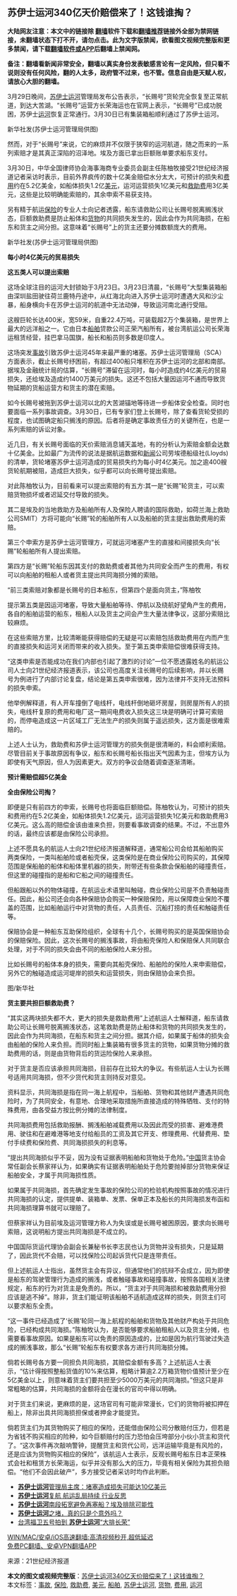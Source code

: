  <h2>苏伊士运河340亿天价赔偿来了！这钱谁掏？</h2> <p class="notice"><b>大陆网友注意：本文中的链接除 <a href="https://github.com/bannedbook/fanqiang" >翻墙</a>软件下载和<a href="https://github.com/killgcd/justmysocks/blob/master/README.md">翻墙推荐</a>链接外全部为禁网链接，未翻墙状态下打不开，请勿点击。此为文字版禁闻，欲看图文视频完整版和更多禁闻，请下载<a href="https://github.com/bannedbook/fanqiang">翻墙软件或APP</a>后翻墙上禁闻网。</p><p>备注：翻墙看新闻非常安全，翻墙以真实身份发表敏感言论有一定风险，但只看不说则没有任何风险，翻的人太多，政府管不过来，也不管。信息自由是天赋人权，请放心大胆的翻墙。</b></p>  <div class="entry"> <p id="summary">3月29日晚间，<a href="https://www.bannedbook.org/bnews/tag/%E8%8B%8F%E4%BC%8A%E5%A3%AB%E8%BF%90%E6%B2%B3/" class="st_tag internal_tag" rel="tag" title="标签 苏伊士运河 下的日志">苏伊士运河</a>管理局发布公告表示，“长赐号”货轮完全恢复至正常航道，到达大苦湖。“长赐号”运营方长荣海运也在官网上表示，“长赐号”已成功脱困，苏伊士<a href="https://www.bannedbook.org/bnews/tag/%E8%BF%90%E6%B2%B3/" class="st_tag internal_tag" rel="tag" title="标签 运河 下的日志">运河</a>恢复正常通行。3月30日已有集装箱船顺利通过了苏伊士运河。</p> <p id="conimg">新华社发(苏伊士运河管理局供图)</p> <p>然而，对于“长赐号”来说，它的麻烦并不仅限于狭窄的运河航道，随之而来的一系列索赔才是其真正深陷的沼泽地。埃及方面已拿出巨额账单要求船东支付。</p> <p>3月30日，中华全国律师协会海事海商专业委员会副主任陈柚牧接受21世纪经济报道记者采访时表示，目前外界疯传的数十亿美金赔偿水分太大，可预计的损失和<a href="https://www.bannedbook.org/bnews/tag/%E8%B4%B9%E7%94%A8/" class="st_tag internal_tag" rel="tag" title="标签 费用 下的日志">费用</a>约在5.2亿美金，如船体损失1.2亿<a href="https://www.bannedbook.org/bnews/tag/%e7%be%8e%e5%85%83/" class="st_tag internal_tag" rel="tag" title="标签 美元 下的日志">美元</a>，运河运营损失1亿美元和<a href="https://www.bannedbook.org/bnews/tag/%e6%95%91%e5%8a%a9%e8%b4%b9/" class="st_tag internal_tag" rel="tag" title="标签 救助费 下的日志">救助费</a>用3亿美元，这些是比较明确能索赔的，其余申索不易获支持。</p> <p>另有精于航运<a href="https://www.bannedbook.org/bnews/tag/%E4%BF%9D%E9%99%A9/" class="st_tag internal_tag" rel="tag" title="标签 保险 下的日志">保险</a>的专业人士向记者透露，船东请救助公司让长赐号脱离搁浅状态，巨额救助费是防止船体和<a href="https://www.bannedbook.org/bnews/tag/%E8%B4%A7%E7%89%A9/" class="st_tag internal_tag" rel="tag" title="标签 货物 下的日志">货物</a>的共同损失发生的，因此会作为共同海损，在船东和货主之间分担。这意味着“长赐号”上的货主还要分摊数额庞大的费用。</p> <p>新华社发(苏伊士运河管理局供图)</p> <p><strong>每小时4亿美元的贸易损失</strong></p> <p><strong>这五类人可以提出索赔</strong></p> <p>这场全球注目的运河大封锁始于3月23日。3月23日清晨，“长赐号”大型集装箱船由深圳盐田驶往荷兰鹿特丹途中，从红海北向进入苏伊士运河时遭遇大风和沙尘暴，船身横向卡在苏伊士运河的航道中无法动弹，导致运河南北通行受阻。</p> <p>这艘巨轮长达400米，宽59米，自重22.4万吨，可装载超2万个集装箱，是世界上最大的远洋船之一。它由日本<a href="https://www.bannedbook.org/bnews/tag/%E8%88%B9%E8%88%B6/" class="st_tag internal_tag" rel="tag" title="标签 船舶 下的日志">船舶</a>贷款公司正荣汽船所有，被台湾航运公司长荣海运租赁经营，挂巴拿马国旗，船长和船员则多数是印度人。</p> <p>这场突发<a href="https://www.bannedbook.org/bnews/tag/%E4%BA%8B%E6%95%85/" class="st_tag internal_tag" rel="tag" title="标签 事故 下的日志">事故</a>引致苏伊士运河45年来最严重的堵塞。苏伊士运河管理局（SCA）方面表示，截止长赐号纾困前，有超过400船只堆积在苏伊士运河的北部和南部。据埃及金融统计局的估算，“长赐号”滞留在运河时，每小时造成约4亿美元的贸易损失，还给埃及造成约1400万美元的损失。这还不包括大量因运河不通而导致货物延期的货船运营方和货主的潜在索赔。</p>  <p>如今长赐号被拖到苏伊士运河以北的大苦湖锚地等待进一步船体安全检查。同时也要面临一系列事故调查。3月30日，已有专家们登上长赐号，除了查看货轮受损的程度，也试图确定船只搁浅的原因。后者将是确定事故责任方的关键所在，也是一系列索赔的诉讼对象。</p> <p>近几日，有关长赐号面临的天价索赔消息铺天盖地，有的分析认为索赔金额会达数十亿美金。比如最广为流传的说法是据航运数据和<span class='wp_keywordlink_affiliate'><a href="https://www.bannedbook.org/" title="新闻">新闻</a></span>公司劳埃德船级社(Lloyds)的清单，货轮堵塞苏伊士运河造成的贸易损失约为每小时4亿美元。加之逾400艘货轮航期被阻，造成巨大损失，似乎都可以向长赐号提出索赔。</p> <p>对此陈柚牧认为，目前看来可以提出索赔的有五方:其一是“长赐”轮货主，可以索赔货物损坏或者迟延交付导致的损失。</p> <p>其二是埃及的当地救助方及船舶所有人及保险人聘请的国际救助，如荷兰海上救助公司SMIT）方将可能向“长赐”轮的船舶所有人以及船舶的货主提出救助费用的索赔。</p> <p>第三个申索方是苏伊士运河管理方，可就运河堵塞产生的直接和间接损失向“长赐”轮船舶所有人提出索赔。</p> <p>第四方是“长赐”轮船东因其支付的救助费或者其他为共同安全而产生的费用，有权可以向船舶的租船人或者货主提出共同海损分摊的索赔。</p> <p>“前三类索赔对象都是长赐号的日本船东，但第四个是面向货主，”陈柚牧</p> <p>提示第五类是因运河堵塞，导致大量船舶等待、停航以及绕航好望角产生的费用，各自的船舶运营的船东，租船人以及货主之间会产生大量法律争议，这部分索赔比较麻烦。</p> <p>在这些索赔方里，比较清晰能获得赔偿的无疑是可以索赔包括救助费用在内而产生的直接损失和运河关闭而带来的收入损失。至于第五类申索赔偿很难获得支持。</p> <p>“这类申索是否能成功在我们内部也引起了激烈的讨论”一位不愿透露姓名的航运公司人士向21世纪经济报道表示，该公司也高度关注长赐号的后续影响，并以长赐号为例进行了内部讨论复盘，结论是第五类申索很难，因为法律并不支持无法预料的损失申索。</p> <p>他举例解释道，有人开车撞倒了电线杆，电线杆倒地砸坏房屋，则房屋所有人的损失，电线杆复原的费用和电厂这一期间电费收入损失这三块是明确可计算可索赔的，而停电造成这一片区域工厂无法生产的损失则属于遥远损失，这方面是很难索赔的。</p>  <p>上述人士认为，救助费和苏伊士运河管理方的损失倒是很清晰的，料会顺利索赔。尽管目前关于事故原因有争议，船东和长赐号船长指出天气因素为主，但埃方认为即使有天气原因，但人为因素更大。双方的争议会随着调查逐渐清晰。</p> <p><strong>预计需赔偿超5亿美金</strong></p> <p><strong>全由保险公司掏？</strong></p> <p>即便是只有前四方的申索，长赐号也将面临巨额赔偿。陈柚牧认为，可预计的损失和费用约在5.2亿美金，如船体损失1.2亿美元，运河运营损失1亿美元和救助费用3亿美元。这么高的赔偿金该由谁来负担，则要看事故调查的结果。不过，不出意外的话，最终应该都是由保险公司承担。</p> <p>上述不愿具名的航运人士向21世纪经济报道解释道，通常船公司会给其船舶购买两类保险，一类叫船舶险或者船壳保，这类保险是在商业保险公司购买的，其保障范围是保船舶的船体和船体里机器的损失，附带还有些条款会保船舶的碰撞责任，但这里的碰撞指的是船和它船之间的碰撞责任。</p> <p>但船跟船以外的物体碰撞，在航运业术语里叫触碰，商业保险公司是不负责触碰责任。因此，船公司还会向各种保赔协会购买一种保赔保险，用以保障商业保险不覆盖的范围，比如船舶运行中对货物的责任，人员责任、沉船打捞的责任和触碰责任等。</p> <p>保赔协会是一种船东互助保险组织，全球有十几个，长赐号购买的是英国保赔协会的保赔保险。因此，这次长赐号的搁浅事故，将由船壳保险人和保赔保人共同联合处理，对于不同的损失会由不同的船舶保险人来分担。</p> <p>比如长赐号的船体本身的损失，需要向其船壳保险、船舶险的保险人来申索赔偿，另外它的触碰造成运河堤岸的损失和运营损失，则由保赔协会来负担。</p> <p>图/新华社</p> <p><strong>货主要共担巨额救助费？</strong></p> <p>“其实这两块损失都不大，更大的损失是救助费用”上述航运人士解释道，船东请救助公司让长赐号脱离搁浅状态，这笔救助费是防止船体和货物的共同损失发生的，因此会作为共同海损，在船东和货主之间分担。据其介绍，如果属于船体的损失会由船舶的保险人来负担。而同时船上集装箱有很多货主的货物，如果货物分摊的救助费用的话，则是由货物背后的货运险保险人来承担。</p>  <p>对于货主是否应该承担共同海损，目前存在比较大的争议。有些航运人士认为长赐号适用共同海损，但不少货代和货主则持反对意见。</p> <p>资料显示，共同海损是指在同一海上航程中，当船舶、货物和其他财产遭遇共同危险时，为了共同安全，有意地、合理地采取措施所直接造成的特殊牺牲、支付的特殊费用，由各受益方按比例分摊的法律制度。</p> <p>共同海损费用包括救助报酬、搁浅船舶减载费用以及因此而受的损害、避难港费用、驶往和在避难港等地支付给船员的工资及其它开支、修理费用、代替费用、垫付手续费和保险费、共同海损损失的利息等。</p> <p>“提出共同海损似乎不妥，因为没有证据表明船舶和货物处于危险。”<span class='wp_keywordlink_affiliate'><a href="https://www.bannedbook.org/" title="中国" target="_blank">中国</a></span>货主协会常任副会长蔡家祥认为，如果确实有证据表明船舶处于危险要抛掉部分货物来保证船舶安全，才属于共同海损性质。</p> <p>如果属于共同海损，首先确定发生事故的保险公司的检验机构按照事故的情况进行共同海损的认定，提供提单、装箱单、发票、保单正本及船长的共同海损发布函和共同海损理算书就可以理赔了。</p> <p>但蔡家祥认为目前埃及运河管理方称人为失误或是长赐号被困原因，要求向长赐号索赔，这说明船方提出共同海损是不成立的。</p> <p>中国国际货运代理协会副会长兼秘书长李志民也认为货物并没有损失，只是延期了，因此货代不会赔，可以找保险公司起诉货代只是连带责任。</p> <p>但上述航运人士指出，虽然货主会有异议，但通常他们的抗辩不会成立，因为即使是船东的驾驶管理行为造成的搁浅，或者触碰事故和碰撞事故，按照各国相关法律规定，船东的行为对货主是免责的。所以，“货主对于共同海损和被救助费用分担应该是逃不掉”。除非，货主们能证明该船舶不适航造成这样的损失，则货主们可以要求船东全责。</p> <p>“这一事件已经造成了‘长赐’轮同一海上航程的船舶和货物及其他财产构处于共同危险，已经构成共同海损。”陈柚牧认为，是否能够要求船舶租船人以及货主分摊，也需要看事故原因。如果是船东可以免责的原因造成的，比如是因为航行驾驶过失造成的搁浅事故，那么“长赐”轮船东有权要求各方进行共同海损分摊。</p> <p>倘若长赐号各方要一同担负共同海损，其赔偿金额有多高？上述航运人士表示，“估计得按照整船货值的10%来估算，粗略计算逾2.2万箱货物价值预计至少在5亿美金以上，则意味着货主们要共担至少5000万美元的共同海损。”但这只是非常粗略的估算，共同海损的金额将会在漫长的官司中得以明确。</p> <p>对于货主们来说，更麻烦的是，这场官司有可能非常漫长，它们的货物将被扣押在船上，除非出具共同海损担保或者押金才能提货。</p>  <p>倘若货主们为其货物购买了相应的保险，还能借由保险公司分散赔付压力，但若是为省钱不购买相应的险种，如今巨额赔付的压力恐怕会压垮部分小伙小货主和货代了。“这次事件再次敲响警钟，提醒货主和货代公司，远洋运输毕竟是有风险的，还是应该为货物购买相应的保险”，该航运人士表示，反观长赐号船东日本正荣株式会社和租赁方长荣海运，似乎并没有那么大的压力，毕竟有相关保险为其担负赔偿。“他们不会因此破产”，多方接受记者采访时均作此判断。</p> <ul class='op-related-articles' title='相关阅读'> <li><a href='https://www.bannedbook.org/bnews/baitai/20210401/1517397.html' target='_blank'><b>苏伊士运河</b>管理局主席：堵塞造成损失可能达10亿美元</a></li> <li><a href='https://www.bannedbook.org/bnews/bannedvideo/20210401/1517132.html' target='_blank'><b>苏伊士运河</b>复航 航运乱局持续 行业反思</a></li> <li><a href='https://www.bannedbook.org/bnews/baitai/20210331/1516711.html' target='_blank'><b>苏伊士运河</b>南段拓宽避免再塞船？埃及排除可能性</a></li> <li><a href='https://www.bannedbook.org/bnews/lifebaike/20210331/1516662.html' target='_blank'><b>苏伊士运河</b>之堵，真的只是个意外吗？</a></li> <li><a href='https://www.bannedbook.org/bnews/cnnews/20210331/1516231.html' target='_blank'>台湾福卫五号拍到 <b>苏伊士运河</b>“大排长荣”</a></li> </ul> <p class="texttj"> <a href="https://github.com/bannedbook/fanqiang/wiki/V2ray%E6%9C%BA%E5%9C%BA" target="_blank">WIN/MAC/安卓/iOS高速翻墙:高清视频秒开,超低延迟</a><br/> <a href="https://github.com/bannedbook/fanqiang/wiki/%E7%A6%81%E9%97%BB%E7%BD%91%E5%AE%89%E5%8D%93%E7%BF%BB%E5%A2%99%E6%96%B0%E9%97%BBAPP" target="_blank">免费PC翻墙、安卓VPN翻墙APP</a></p><p> 来源：21世纪经济报道 </p><a name='sharetosocial'></a>       <div><b>本文的图文或视频完整版</b>：<a href='https://www.bannedbook.org/bnews/cnnews/20210401/1517550.html'>苏伊士运河340亿天价赔偿来了！这钱谁掏？</a></div>  </div><!--END ENTRY--> <div class="postfooter"> <div>本文标签：<a href="https://www.bannedbook.org/bnews/tag/%E4%BA%8B%E6%95%85/" rel="tag">事故</a>, <a href="https://www.bannedbook.org/bnews/tag/%E4%BF%9D%E9%99%A9/" rel="tag">保险</a>, <a href="https://www.bannedbook.org/bnews/tag/%e6%95%91%e5%8a%a9%e8%b4%b9/" rel="tag">救助费</a>, <a href="https://www.bannedbook.org/bnews/tag/%e7%be%8e%e5%85%83/" rel="tag">美元</a>, <a href="https://www.bannedbook.org/bnews/tag/%E8%88%B9%E8%88%B6/" rel="tag">船舶</a>, <a href="https://www.bannedbook.org/bnews/tag/%E8%8B%8F%E4%BC%8A%E5%A3%AB%E8%BF%90%E6%B2%B3/" rel="tag">苏伊士运河</a>, <a href="https://www.bannedbook.org/bnews/tag/%E8%B4%A7%E7%89%A9/" rel="tag">货物</a>, <a href="https://www.bannedbook.org/bnews/tag/%E8%B4%B9%E7%94%A8/" rel="tag">费用</a>, <a href="https://www.bannedbook.org/bnews/tag/%E8%BF%90%E6%B2%B3/" rel="tag">运河</a></div>  </div><!--END POSTFOOTER--> 